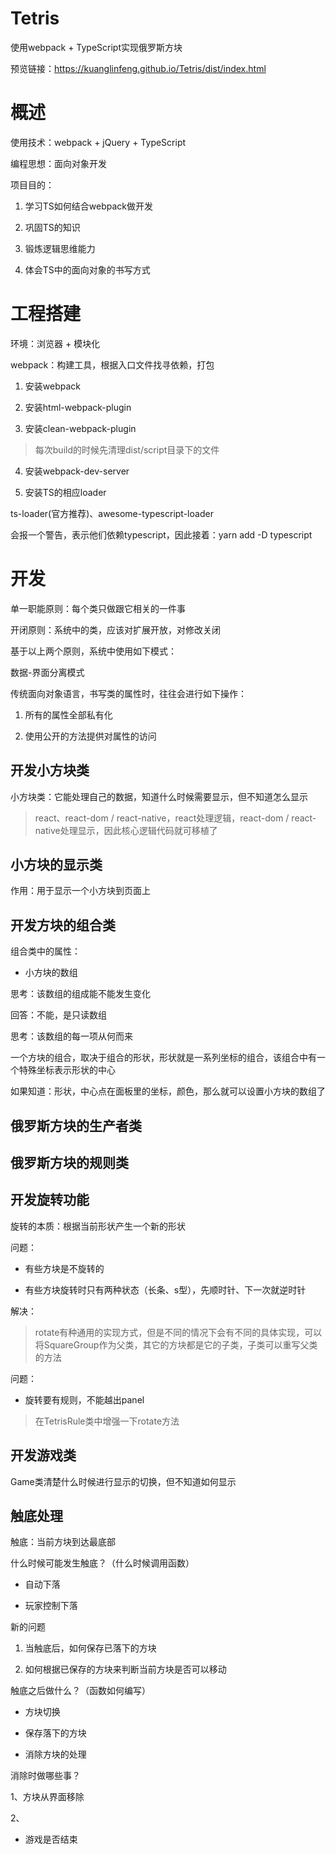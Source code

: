 # Tetris
使用webpack + TypeScript实现俄罗斯方块 

预览链接：https://kuanglinfeng.github.io/Tetris/dist/index.html

# 概述

使用技术：webpack + jQuery + TypeScript 

编程思想：面向对象开发

项目目的：

1. 学习TS如何结合webpack做开发

2. 巩固TS的知识

3. 锻炼逻辑思维能力

4. 体会TS中的面向对象的书写方式




# 工程搭建

环境：浏览器 + 模块化

webpack：构建工具，根据入口文件找寻依赖，打包

1. 安装webpack

2. 安装html-webpack-plugin

3. 安装clean-webpack-plugin

> 每次build的时候先清理dist/script目录下的文件

4. 安装webpack-dev-server

5. 安装TS的相应loader

ts-loader(官方推荐)、awesome-typescript-loader

会报一个警告，表示他们依赖typescript，因此接着：yarn add -D typescript

# 开发

单一职能原则：每个类只做跟它相关的一件事

开闭原则：系统中的类，应该对扩展开放，对修改关闭

基于以上两个原则，系统中使用如下模式：

数据-界面分离模式

传统面向对象语言，书写类的属性时，往往会进行如下操作：

1. 所有的属性全部私有化

2. 使用公开的方法提供对属性的访问

## 开发小方块类

小方块类：它能处理自己的数据，知道什么时候需要显示，但不知道怎么显示

> react、react-dom / react-native，react处理逻辑，react-dom / react-native处理显示，因此核心逻辑代码就可移植了

## 小方块的显示类

作用：用于显示一个小方块到页面上

## 开发方块的组合类

组合类中的属性：

- 小方块的数组

思考：该数组的组成能不能发生变化

回答：不能，是只读数组

思考：该数组的每一项从何而来

一个方块的组合，取决于组合的形状，形状就是一系列坐标的组合，该组合中有一个特殊坐标表示形状的中心

如果知道：形状，中心点在面板里的坐标，颜色，那么就可以设置小方块的数组了

## 俄罗斯方块的生产者类

## 俄罗斯方块的规则类

## 开发旋转功能

旋转的本质：根据当前形状产生一个新的形状

问题：

- 有些方块是不旋转的

- 有些方块旋转时只有两种状态（长条、s型），先顺时针、下一次就逆时针

解决：

> rotate有种通用的实现方式，但是不同的情况下会有不同的具体实现，可以将SquareGroup作为父类，其它的方块都是它的子类，子类可以重写父类的方法  

问题：

- 旋转要有规则，不能越出panel

> 在TetrisRule类中增强一下rotate方法


## 开发游戏类

Game类清楚什么时候进行显示的切换，但不知道如何显示

## 触底处理

触底：当前方块到达最底部

什么时候可能发生触底？（什么时候调用函数）

- 自动下落

- 玩家控制下落

新的问题

1. 当触底后，如何保存已落下的方块

2. 如何根据已保存的方块来判断当前方块是否可以移动

触底之后做什么？（函数如何编写）

- 方块切换

- 保存落下的方块

- 消除方块的处理

消除时做哪些事？ 

1、方块从界面移除 

2、

- 游戏是否结束
















